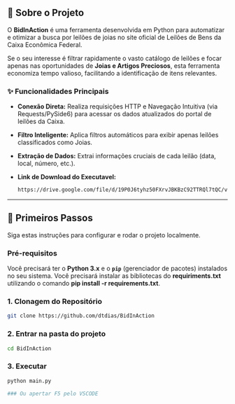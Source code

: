 ## 🎯 Sobre o Projeto

O **BidInAction** é uma ferramenta desenvolvida em Python para automatizar e otimizar a busca por leilões de joias no site oficial de Leilões de Bens da Caixa Econômica Federal.

Se o seu interesse é filtrar rapidamente o vasto catálogo de leilões e focar apenas nas oportunidades de **Joias e Artigos Preciosos**, esta ferramenta economiza tempo valioso, facilitando a identificação de itens relevantes.

### ✨ Funcionalidades Principais

* **Conexão Direta:** Realiza requisições HTTP e Navegação Intuitiva (via Requests/PySide6) para acessar os dados atualizados do portal de leilões da Caixa.
* **Filtro Inteligente:** Aplica filtros automáticos para exibir apenas leilões classificados como Joias.
* **Extração de Dados:** Extrai informações cruciais de cada leilão (data, local, número, etc.).

* **Link de Download do Executavel:**
  ```bash
  https://drive.google.com/file/d/19P0J6tyhz50FXrvJBKBzC92TTRQl7tQC/view?usp=drive_link
  ``` 

---

## 🚀 Primeiros Passos

Siga estas instruções para configurar e rodar o projeto localmente.

### Pré-requisitos

Você precisará ter o **Python 3.x** e o **`pip`** (gerenciador de pacotes) instalados no seu sistema.
Você precisará instalar as bibliotecas do **requiriments.txt** utilizando o comando **pip install -r requirements.txt**.

### 1. Clonagem do Repositório

```bash
git clone https://github.com/dtdias/BidInAction
```
### 2. Entrar na pasta do projeto
```bash
cd BidInAction
```
### 3. Executar 
```bash
python main.py

### Ou apertar F5 pelo VSCODE
```
